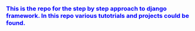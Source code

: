 <h3><font color='blue'>This is the repo for the step by step approach to django framework.
In this repo various tutotrials and projects could be found.
